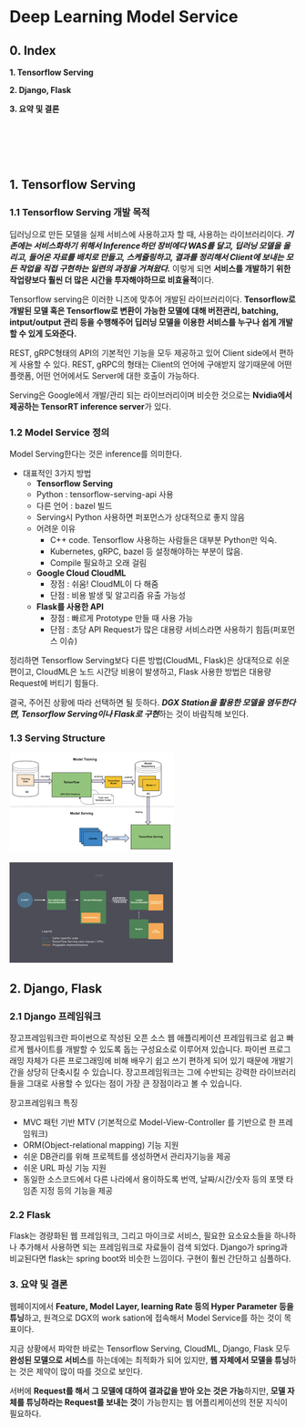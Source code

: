 # Deep Learning Model Service

## 0. Index 
 **1. Tensorflow Serving**
 
 
 **2. Django, Flask**
  
 
 **3. 요약 및 결론**
 
 <br><br> <br><br>

## 1. Tensorflow Serving

### 1.1 Tensorflow Serving 개발 목적

딥러닝으로 만든 모델을 실제 서비스에 사용하고자 할 때, 사용하는 라이브러리이다. ***기존에는 서비스화하기 위해서 Inference하던 장비에다 WAS를 달고, 딥러닝 모델을 올리고, 들어온 자료를 배치로 만들고, 스케쥴링하고, 결과를 정리해서 Client에 보내는 모든 작업을 직접 구현하는 일련의 과정을 거쳐왔다.*** 이렇게 되면 **서비스를 개발하기 위한 작업량보다 훨씬 더 많은 시간을 투자해야하므로 비효율적**이다.

Tensorflow serving은 이러한 니즈에 맞추어 개발된 라이브러리이다. **Tensorflow로 개발된 모델 혹은 Tensorflow로 변환이 가능한 모델에 대해 버전관리, batching, intput/output 관리 등을 수행해주어 딥러닝 모델을 이용한 서비스를 누구나 쉽게 개발 할 수 있게 도와준다.**

REST, gRPC형태의 API의 기본적인 기능을 모두 제공하고 있어 Client side에서 편하게 사용할 수 있다. REST, gRPC의 형태는 Client의 언어에 구애받지 않기때문에 어떤 플랫폼, 어떤 언어에서도 Server에 대한 호출이 가능하다. 

Serving은 Google에서 개발/관리 되는 라이브러리이며 비슷한 것으로는 **Nvidia에서 제공하는 TensorRT inference server**가 있다.

### 1.2 Model Service 정의

Model Serving한다는 것은 inference를 의미한다. 

 - 대표적인 3가지 방법
   - **Tensorflow Serving**
    - Python : tensorflow-serving-api 사용
    - 다른 언어 : bazel 빌드
    - Serving시 Python 사용하면 퍼포먼스가 상대적으로 좋지 않음
    - 어려운 이유
      - C++ code. Tensorflow 사용하는 사람들은 대부분 Python만 익숙.
      - Kubernetes, gRPC, bazel 등 설정해야하는 부분이 많음.
      - Compile 필요하고 오래 걸림
   - **Google Cloud CloudML**
     - 장점 : 쉬움! CloudML이 다 해줌
     - 단점 : 비용 발생 및 알고리즘 유출 가능성
   - **Flask를 사용한 API**
     - 장점 : 빠르게 Prototype 만들 때 사용 가능
     - 단점 : 초당 API Request가 많은 대용량 서비스라면 사용하기 힘듬(퍼포먼스 이슈)


정리하면 Tensorflow Serving보다 다른 방법(CloudML, Flask)은 상대적으로 쉬운 편이고, CloudML은 노드 시간당 비용이 발생하고, Flask 사용한 방법은 대용량 Request에 버티기 힘들다.

결국, 주어진 상황에 따라 선택하면 될 듯하다. ***DGX Station을 활용한 모델을 염두한다면, Tensorflow Serving이나 Flask로 구현***하는 것이 바람직해 보인다.

### 1.3 Serving Structure

![figure](./figure01.png)

![figure](./figure02.png)

## 2. Django, Flask

### 2.1 Django 프레임워크

장고프레임워크란 파이썬으로 작성된 오픈 소스 웹 애플리케이션 프레임워크로 쉽고 빠르게 웹사이트를 개발할 수 있도록 돕는 구성요소로 이루어져 있습니다.
파이썬 프로그래밍 자체가 다른 프로그래밍에 비해 배우기 쉽고 쓰기 편하게 되어 있기 때문에 개발기간을 상당히 단축시킬 수 있습니다. 장고프레임워크는 그에 수반되는 강력한 라이브러리들을 그대로 사용할 수 있다는 점이 가장 큰 장점이라고 볼 수 있습니다.

장고프레임워크 특징
- MVC 패턴 기반 MTV (기본적으로 Model-View-Controller 를 기반으로 한 프레임워크)
- ORM(Object-relational mapping) 기능 지원
- 쉬운 DB관리를 위해 프로젝트를 생성하면서 관리자기능을 제공
- 쉬운 URL 파싱 기능 지원
- 동일한 소스코드에서 다른 나라에서 용이하도록 번역, 날짜/시간/숫자 등의 포맷 타임존 지정 등의 기능을 제공


### 2.2 Flask

Flask는 경량화된 웹 프레임워크, 그리고 마이크로 서비스, 필요한 요소요소들을 하나하나 추가해서 사용하면 되는 프레임워크로 자료들이 검색 되었다. Django가 spring과 비교된다면 flask는 spring boot와 비슷한 느낌이다. 구현이 훨씬 간단하고 심플하다. 

### 3. 요약 및 결론

웹페이지에서 **Feature, Model Layer, learning Rate 등의 Hyper Parameter 등을 튜닝**하고, 원격으로 DGX의 work sation에 접속해서 Model Service를 하는 것이 목표이다.


지금 상황에서 파악한 바로는 Tensorflow  Serving, CloudML, Django, Flask 모두 **완성된 모델으로 서비스**를 하는데에는 최적화가 되어 있지만, **웹 자체에서 모델을 튜닝**하는 것은 제약이 많이 따를 것으로 보인다.


서버에 **Request를 해서 그 모델에 대하여 결과값을 받아 오는 것은 가능**하지만, **모델 자체를 튜닝하라는 Request를 보내는 것**이 가능한지는 웹 어플리케이션의 전문 지식이 필요하다.
